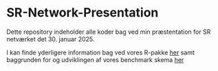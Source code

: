 # SR-Network-Presentation

Dette repository indeholder alle koder bag ved min præstentation for SR netværket det 30. januar 2025. 

I kan finde yderligere information bag ved vores R-pakke [her](https://mikkelvembye.github.io/AIscreenR/) samt
baggrunden for og udviklingen af vores benchmark skema [her](https://mikkelvembye.github.io/AIscreenR/)